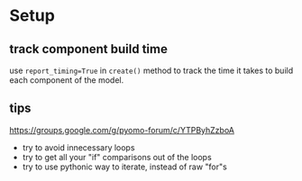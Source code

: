 # Setup

## track component build time
use `report_timing=True` in `create()` method to track the time it takes to build each component of the model.

## tips
https://groups.google.com/g/pyomo-forum/c/YTPByhZzboA
- try to avoid innecessary loops
- try to get all your "if" comparisons out of the loops
- try to use pythonic way to iterate, instead of raw "for"s
